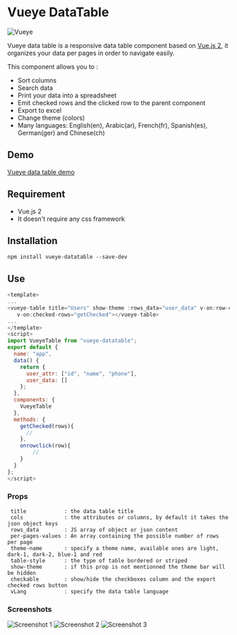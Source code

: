 # Vueye DataTable
![Vueye](https://raw.githubusercontent.com/boussadjra/vueye-table/master/src/assets/vueye.png )

Vueye data table is a responsive data table component based on [Vue.js 2](http://vuejs.org), it organizes 
your data per pages in order to navigate easily.

This component allows you to :

* Sort columns
* Search data
* Print your data into a spreadsheet
* Emit checked rows and the clicked row to the parent component 
* Export to excel 
* Change theme (colors)
* Many languages: English(en), Arabic(ar), French(fr), Spanish(es), German(ger) and Chinese(ch) 

## Demo
 [Vueye data table demo](https://boussadjra.github.io/vueye-table/)
## Requirement
 * Vue.js 2
 * It doesn't require any css framework
## Installation
```
npm install vueye-datatable --save-dev
```
## Use

```js
<template>
...
<vueye-table title="Users" show-theme :rows_data="user_data" v-on:row-clikc="onrowclick" 
   v-on:checked-rows="getChecked"></vueye-table>
...
</template>
<script>
import VueyeTable from "vueye-datatable";
export default {
  name: "app",
  data() {
    return {
      user_attr: ["id", "name", "phone"],
      user_data: []
    };
  },
  components: {
    VueyeTable
  },
  methods: {
    getChecked(rows){
      //
    },
    onrowclick(row){
        //
    }
  }
};
</script>

```
### Props 

```
 title            : the data table title
 cols             : the attributes or columns, by default it takes the json object keys
 rows_data        : JS array of object or json content
 per-pages-values : An array containing the possible number of rows per page 
 theme-name       : specify a theme name, available ones are light, dark-1, dark-2, blue-1 and red
 table-style      : the type of table bordered or striped
 show-theme       : if this prop is not mentionned the theme bar will be hidden
 checkable        : show/hide the checkboxes column and the export checked rows button
 vLang            : specify the data table language
```

### Screenshots

![Screenshot 1](https://raw.githubusercontent.com/boussadjra/vueye-table/master/src/assets/scrshot1.png )
![Screenshot 2](https://raw.githubusercontent.com/boussadjra/vueye-table/master/src/assets/scrshot2.png )
![Screenshot 3](https://raw.githubusercontent.com/boussadjra/vueye-table/master/src/assets/scrshot3.png )